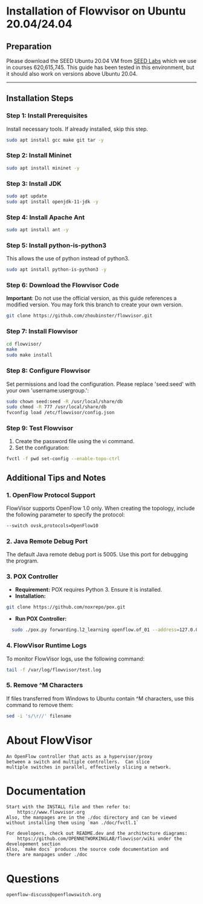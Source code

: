 # Installation of Flowvisor on Ubuntu 20.04/24.04

## Preparation
Please download the SEED Ubuntu 20.04 VM from [SEED Labs](https://seedsecuritylabs.org/labsetup.html) which we use in courses 620,615,745. This guide has been tested in this environment, but it should also work on versions above Ubuntu 20.04.

--- 

## Installation Steps
### Step 1: Install Prerequisites
Install necessary tools. If already installed, skip this step.
```bash
sudo apt install gcc make git tar -y
```
### Step 2: Install Mininet
```bash
sudo apt install mininet -y
```
### Step 3: Install JDK
```bash
sudo apt update
sudo apt install openjdk-11-jdk -y
```
### Step 4: Install Apache Ant
```bash
sudo apt install ant -y
```
### Step 5: Install python-is-python3
This allows the use of python instead of python3.
```bash
sudo apt install python-is-python3 -y
```
### Step 6: Download the Flowvisor Code
**Important**: Do not use the official version, as this guide references a modified version. You may fork this branch to create your own version.
```bash
git clone https://github.com/zhoubinster/flowvisor.git
```
### Step 7: Install Flowvisor
```bash
cd flowvisor/
make
sudo make install
```
### Step 8: Configure Flowvisor
Set permissions and load the configuration. Please replace 'seed:seed' with your own 'username:usergroup.':
```bash
sudo chown seed:seed -R /usr/local/share/db
sudo chmod -R 777 /usr/local/share/db
fvconfig load /etc/flowvisor/config.json
```
### Step 9: Test Flowvisor
1. Create the password file using the vi command.
2. Set the configuration:
```bash
fvctl -f pwd set-config --enable-topo-ctrl
```
## Additional Tips and Notes
### 1. OpenFlow Protocol Support
FlowVisor supports OpenFlow 1.0 only. When creating the topology, include the following parameter to specify the protocol:
```bash
--switch ovsk,protocols=OpenFlow10
```
### 2. Java Remote Debug Port
The default Java remote debug port is 5005. Use this port for debugging the program.
### 3. POX Controller
- **Requirement:** POX requires Python 3. Ensure it is installed.
- **Installation:**
```bash
git clone https://github.com/noxrepo/pox.git
```
- **Run POX Controller:**
```bash
  sudo ./pox.py forwarding.l2_learning openflow.of_01 --address=127.0.0.1 --port=4000
```
### 4. FlowVisor Runtime Logs
To monitor FlowVisor logs, use the following command:
```bash
tail -f /var/log/flowvisor/test.log
```
### 5. Remove ^M Characters
If files transferred from Windows to Ubuntu contain ^M characters, use this command to remove them:
```bash
sed -i 's/\r//' filename
```

About FlowVisor
=========
    An OpenFlow controller that acts as a hypervisor/proxy
    between a switch and multiple controllers.  Can slice
    multiple switches in parallel, effectively slicing a network.

Documentation
=============

    Start with the INSTALL file and then refer to:
        https://www.flowvisor.org
    Also, the manpages are in the ./doc directory and can be viewed
    without installing them using `man ./doc/fvctl.1`

    For developers, check out README.dev and the architecture diagrams:
        https://github.com/OPENNETWORKINGLAB/flowvisor/wiki under the developement section
    Also, `make docs` produces the source code documentation and
    there are manpages under ./doc

Questions
=========

    openflow-discuss@openflowswitch.org
